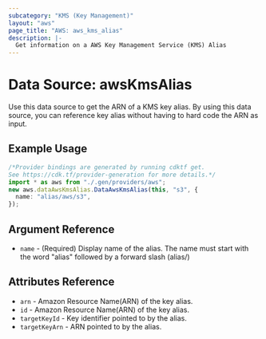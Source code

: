 ```yaml
---
subcategory: "KMS (Key Management)"
layout: "aws"
page_title: "AWS: aws_kms_alias"
description: |-
  Get information on a AWS Key Management Service (KMS) Alias
---
```


# Data Source: awsKmsAlias

Use this data source to get the ARN of a KMS key alias.
By using this data source, you can reference key alias
without having to hard code the ARN as input.

## Example Usage

```typescript
/*Provider bindings are generated by running cdktf get.
See https://cdk.tf/provider-generation for more details.*/
import * as aws from "./.gen/providers/aws";
new aws.dataAwsKmsAlias.DataAwsKmsAlias(this, "s3", {
  name: "alias/aws/s3",
});

```

## Argument Reference

* `name` - (Required) Display name of the alias. The name must start with the word "alias" followed by a forward slash (alias/)

## Attributes Reference

* `arn` - Amazon Resource Name(ARN) of the key alias.
* `id` - Amazon Resource Name(ARN) of the key alias.
* `targetKeyId` - Key identifier pointed to by the alias.
* `targetKeyArn` - ARN pointed to by the alias.
